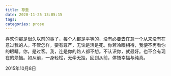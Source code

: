 ```yaml
---
title: 尊重
date: 2020-11-25 13:05:15
tags:
categories: prose
---
```

喜欢你那是很久以前的事了，每个人都是平等的，没有必要去在意一个从来没有在意过我的人。不管怎样，要有尊严，无论是活是死。你若冷眼相待，我便不再看你的眼睛。你，是过客。我，连是你的路人都不想。不认识你，就最好。也不会有现在的烦恼。如从前，一身轻松，无牵无挂，回到从前，体悟幸福与纯真。

2015年10月8日
